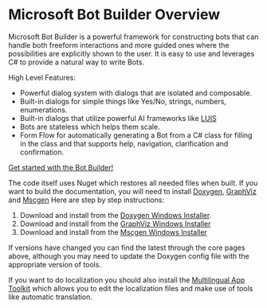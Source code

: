 # Microsoft Bot Builder Overview

Microsoft Bot Builder is a powerful framework for constructing bots that can handle both freeform interactions and more guided ones where the possibilities are explicitly shown to the user. It is easy to use and leverages C# to provide a natural way to write Bots.

High Level Features:
* Powerful dialog system with dialogs that are isolated and composable.  
* Built-in dialogs for simple things like Yes/No, strings, numbers, enumerations.  
* Built-in dialogs that utilize powerful AI frameworks like [LUIS](http://luis.ai)
* Bots are stateless which helps them scale.  
* Form Flow for automatically generating a Bot from a C# class for filling in the class and that supports help, navigation, clarification and confirmation.

[Get started with the Bot Builder!](http://docs.botframework.com/sdkreference/csharp/)

The code itself uses Nuget which restores all needed files when built.  If you want to build the documentation, 
you will need to install [Doxygen](http://www.stack.nl/~dimitri/doxygen/), [GraphViz](http://graphviz.org/) and [Mscgen](http://www.mcternan.me.uk/mscgen/)
Here are step by step instructions:

1. Download and install from the [Doxygen Windows Installer](http://ftp.stack.nl/pub/users/dimitri/doxygen-1.8.11-setup.exe).
2. Download and install from the [GraphViz Windows Installer](http://graphviz.org/pub/graphviz/stable/windows/graphviz-2.38.msi)
3. Download and install from the [Mscgen Windows Installer](http://www.mcternan.me.uk/mscgen/software/mscgen_0.20.exe)

If versions have changed you can find the latest through the core pages above, although you may need to update the Doxygen config file with the appropriate version of tools.

If you want to do localization you should also install the [Multilingual App Toolkit](https://developer.microsoft.com/en-us/windows/develop/multilingual-app-toolkit) which
allows you to edit the localization files and make use of tools like automatic translation.
